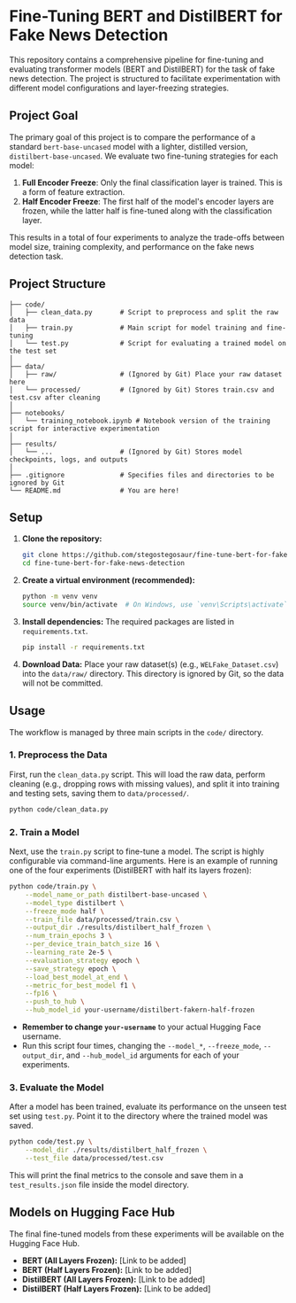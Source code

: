 # Fine-Tuning BERT and DistilBERT for Fake News Detection

This repository contains a comprehensive pipeline for fine-tuning and evaluating transformer models (BERT and DistilBERT) for the task of fake news detection. The project is structured to facilitate experimentation with different model configurations and layer-freezing strategies.

## Project Goal

The primary goal of this project is to compare the performance of a standard `bert-base-uncased` model with a lighter, distilled version, `distilbert-base-uncased`. We evaluate two fine-tuning strategies for each model:
1.  **Full Encoder Freeze**: Only the final classification layer is trained. This is a form of feature extraction.
2.  **Half Encoder Freeze**: The first half of the model's encoder layers are frozen, while the latter half is fine-tuned along with the classification layer.

This results in a total of four experiments to analyze the trade-offs between model size, training complexity, and performance on the fake news detection task.

## Project Structure

```
├── code/
│   ├── clean_data.py       # Script to preprocess and split the raw data
│   ├── train.py            # Main script for model training and fine-tuning
│   └── test.py             # Script for evaluating a trained model on the test set
│
├── data/
│   ├── raw/                # (Ignored by Git) Place your raw dataset here
│   └── processed/          # (Ignored by Git) Stores train.csv and test.csv after cleaning
│
├── notebooks/
│   └── training_notebook.ipynb # Notebook version of the training script for interactive experimentation
│
├── results/
│   └── ...                 # (Ignored by Git) Stores model checkpoints, logs, and outputs
│
├── .gitignore              # Specifies files and directories to be ignored by Git
└── README.md               # You are here!
```

## Setup

1.  **Clone the repository:**
    ```bash
    git clone https://github.com/stegostegosaur/fine-tune-bert-for-fake-news-detection.git
    cd fine-tune-bert-for-fake-news-detection
    ```

2.  **Create a virtual environment (recommended):**
    ```bash
    python -m venv venv
    source venv/bin/activate  # On Windows, use `venv\Scripts\activate`
    ```

3.  **Install dependencies:**
    The required packages are listed in `requirements.txt`.
    ```bash
    pip install -r requirements.txt
    ```

4.  **Download Data:**
    Place your raw dataset(s) (e.g., `WELFake_Dataset.csv`) into the `data/raw/` directory. This directory is ignored by Git, so the data will not be committed.

## Usage

The workflow is managed by three main scripts in the `code/` directory.

### 1. Preprocess the Data

First, run the `clean_data.py` script. This will load the raw data, perform cleaning (e.g., dropping rows with missing values), and split it into training and testing sets, saving them to `data/processed/`.

```bash
python code/clean_data.py
```

### 2. Train a Model

Next, use the `train.py` script to fine-tune a model. The script is highly configurable via command-line arguments. Here is an example of running one of the four experiments (DistilBERT with half its layers frozen):

```bash
python code/train.py \
    --model_name_or_path distilbert-base-uncased \
    --model_type distilbert \
    --freeze_mode half \
    --train_file data/processed/train.csv \
    --output_dir ./results/distilbert_half_frozen \
    --num_train_epochs 3 \
    --per_device_train_batch_size 16 \
    --learning_rate 2e-5 \
    --evaluation_strategy epoch \
    --save_strategy epoch \
    --load_best_model_at_end \
    --metric_for_best_model f1 \
    --fp16 \
    --push_to_hub \
    --hub_model_id your-username/distilbert-fakern-half-frozen
```
*   **Remember to change `your-username`** to your actual Hugging Face username.
*   Run this script four times, changing the `--model_*`, `--freeze_mode`, `--output_dir`, and `--hub_model_id` arguments for each of your experiments.

### 3. Evaluate the Model

After a model has been trained, evaluate its performance on the unseen test set using `test.py`. Point it to the directory where the trained model was saved.

```bash
python code/test.py \
    --model_dir ./results/distilbert_half_frozen \
    --test_file data/processed/test.csv
```
This will print the final metrics to the console and save them in a `test_results.json` file inside the model directory.

## Models on Hugging Face Hub

The final fine-tuned models from these experiments will be available on the Hugging Face Hub.

*   **BERT (All Layers Frozen):** [Link to be added]
*   **BERT (Half Layers Frozen):** [Link to be added]
*   **DistilBERT (All Layers Frozen):** [Link to be added]
*   **DistilBERT (Half Layers Frozen):** [Link to be added]
